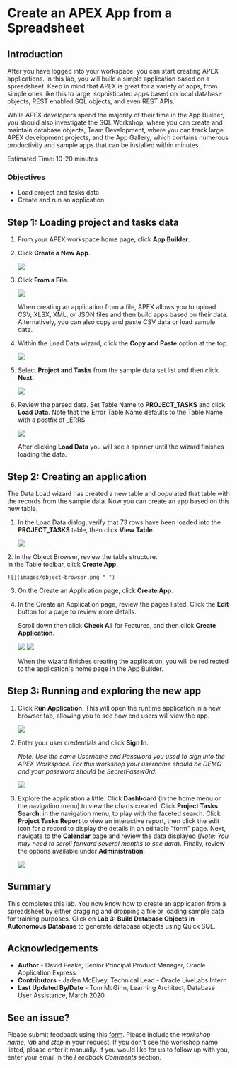 # Create an APEX App from a Spreadsheet

## Introduction

After you have logged into your workspace, you can start creating APEX applications. In this lab, you will build a simple application based on a spreadsheet. Keep in mind that APEX is great for a variety of apps, from simple ones like this to large, sophisticated apps based on local database objects, REST enabled SQL objects, and even REST APIs.

While APEX developers spend the majority of their time in the App Builder, you should also investigate the SQL Workshop, where you can create and maintain database objects, Team Development, where you can track large APEX development projects, and the App Gallery, which contains numerous productivity and sample apps that can be installed within minutes.

Estimated Time: 10-20 minutes

### Objectives

- Load project and tasks data
- Create and run an application

## **Step 1**: Loading project and tasks data  

1.  From your APEX workspace home page, click **App Builder**.
2.  Click **Create a New App**.

    ![](images/create-a-new-app.png " ")

3.  Click **From a File**.

    ![](images/from-a-file.png " ")

    When creating an application from a file, APEX allows you to upload CSV, XLSX, XML, or JSON files and then build apps based on their data. Alternatively, you can also copy and paste CSV data or load sample data.

4.  Within the Load Data wizard, click the **Copy and Paste** option at the top.

    ![](images/copy-paste.png " ")

5. Select **Project and Tasks** from the sample data set list and then click **Next**.

    ![](images/copy-paste-projects-tasks.png " ")

5.  Review the parsed data. Set Table Name to **PROJECT_TASKS** and click **Load Data**. Note that the Error Table Name defaults to the Table Name with a postfix of \_ERR$.

    ![](images/new-table-name.png " ")

    After clicking **Load Data** you will see a spinner until the wizard finishes loading the data.

## **Step 2**: Creating an application

The Data Load wizard has created a new table and populated that table with the records from the sample data. Now you can create an app based on this new table.

1.  In the Load Data dialog, verify that 73 rows have been loaded into the **PROJECT_TASKS** table, then click **View Table**.

    ![](images/continue-to-view-object.png " ")

[//]: # (click **Create Application**. )
[//]: # (images/continue-to-create-application-wizard.png " ")

[//]: # (Remove Steps 2 and 3)
2. In the Object Browser, review the table structure.   
    In the Table toolbar, click **Create App**.

    ![](images/object-browser.png " ")

3. On the Create an Application page, click **Create App**.

4. In the Create an Application page, review the pages listed. Click the **Edit** button for a page to review more details.

    Scroll down then click **Check All** for Features, and then click **Create Application**.

    ![](images/name-for-application.png " ")
    ![](images/create-application.png " ")

    When the wizard finishes creating the application, you will be redirected to the application's home page in the App Builder.

## **Step 3**: Running and exploring the new app

1.  Click **Run Application**. This will open the runtime application in a new browser tab, allowing you to see how end users will view the app.

    ![](images/run-application.png " ")

2.  Enter your user credentials and click **Sign In**.

    *Note: Use the same Username and Password you used to sign into the APEX Workspace. For this workshop your username should be DEMO and your password should be SecretPassw0rd.*

    ![](images/sign-in.png " ")

3.  Explore the application a little. Click **Dashboard** (in the home menu or the navigation menu) to view the charts created. Click **Project Tasks Search**, in the navigation menu, to play with the faceted search. Click **Project Tasks Report** to view an interactive report, then click the edit icon for a record to display the details in an editable "form" page. Next, navigate to the **Calendar** page and review the data displayed (*Note: You may need to scroll forward several months to see data*). Finally, review the options available under **Administration**.

    ![](images/new-app.png " ")

## Summary

This completes this lab. You now know how to create an application from a spreadsheet by either dragging and dropping a file or loading sample data for training purposes. Click on **Lab 3: Build Database Objects in Autonomous Database** to generate database objects using Quick SQL.

## Acknowledgements
* **Author** - David Peake, Senior Principal Product Manager, Oracle Application Express
* **Contributors** - Jaden McElvey, Technical Lead - Oracle LiveLabs Intern
* **Last Updated By/Date** - Tom McGinn, Learning Architect, Database User Assistance, March 2020

## See an issue?
Please submit feedback using this [form](https://apexapps.oracle.com/pls/apex/f?p=133:1:::::P1_FEEDBACK:1). Please include the *workshop name*, *lab* and *step* in your request.  If you don't see the workshop name listed, please enter it manually. If you would like for us to follow up with you, enter your email in the *Feedback Comments* section. 
